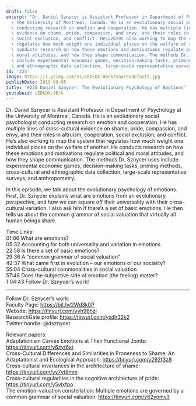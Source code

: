 ```yaml
---
draft: false
excerpt: "Dr. Daniel Sznycer is Assistant Professor in Department of Psychology at\
  \ the University of Montreal, Canada. He is an evolutionary social psychologist\
  \ conducting research on emotion and cooperation. He has multiple lines of cross-cultural\
  \ evidence on shame, pride, compassion, and envy, and their roles in altruism, cooperation,\
  \ social exclusion, and conflict. He\u2019s also working to map the system that\
  \ regulates how much weight one individual places on the welfare of another. He\
  \ conducts research on how these emotions and motivations regulate political and\
  \ moral attitudes, and how they shape communication. The methods Dr. Sznycer uses\
  \ include experimental economic games, decision-making tasks, priming methods, cross-cultural\
  \ and ethnographic data collection, large-scale representative surveys, and anthropometry."
id: '225'
image: https://i.ytimg.com/vi/cEDkQX-8Brk/maxresdefault.jpg
publishDate: 2019-09-05
title: '#225 Daniel Sznycer: The Evolutionary Psychology of Emotions'
youtubeid: cEDkQX-8Brk
---
```

<div class="timelinks">

Dr. Daniel Sznycer is Assistant Professor in Department of Psychology at the University of Montreal, Canada. He is an evolutionary social psychologist conducting research on emotion and cooperation. He has multiple lines of cross-cultural evidence on shame, pride, compassion, and envy, and their roles in altruism, cooperation, social exclusion, and conflict. He’s also working to map the system that regulates how much weight one individual places on the welfare of another. He conducts research on how these emotions and motivations regulate political and moral attitudes, and how they shape communication. The methods Dr. Sznycer uses include experimental economic games, decision-making tasks, priming methods, cross-cultural and ethnographic data collection, large-scale representative surveys, and anthropometry.

In this episode, we talk about the evolutionary psychology of emotions. First, Dr. Sznycer explains what are emotions from an evolutionary perspective, and how we can square off their universality with their cross-cultural variation. I also ask him if there’s a set of basic emotions. He then tells us about the common grammar of social valuation that virtually all human beings share.  

Time Links:  
<time>01:06</time> What are emotions?  
<time>05:32</time> Accounting for both universality and variation in emotions  
<time>22:58</time> Is there a set of basic emotions?                               
<time>29:36</time> A “common grammar of social valuation”  
<time>42:37</time> What came first in evolution – our emotions or our sociality?  
<time>55:04</time> Cross-cultural commonalities in social valuation  
<time>57:48</time> Does the subjective side of emotion (the feeling) matter?  
<time>1:04:43</time> Follow Dr. Sznycer’s work!

---

Follow Dr. Sznycer’s work:  
Faculty Page: https://bit.ly/2Wd3k0P  
Website: https://tinyurl.com/yyh96hzl  
ResearchGate profile: https://tinyurl.com/yxdh32k2  
Twitter handle: @dsznycer

Relevant papers:  
Adaptationism Carves Emotions at Their Functional Joints: https://tinyurl.com/y6zyt6xt  
Cross-Cultural Differences and Similarities in Proneness to Shame: An Adaptationist and Ecological Approach: https://tinyurl.com/y292f3z8  
Cross-cultural invariances in the architecture of shame: https://tinyurl.com/yy7vt9mm  
Cross-cultural regularities in the cognitive architecture of pride: https://tinyurl.com/y5vlxfpo  
The emotion–valuation constellation: Multiple emotions are governed by a common grammar of social valuation: https://tinyurl.com/y62yomv3
</div>

